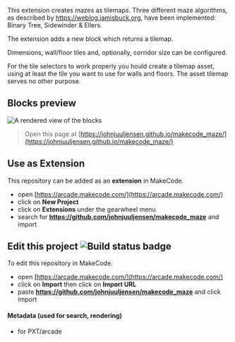 This extension creates mazes as tilemaps. Three different maze algorithms, as described by https://weblog.jamisbuck.org,
have been implemented: Binary Tree, Sidewinder & Ellers.

The extension adds a new block which returns a tilemap. 

Dimensions, wall/floor tiles and, optionally, corridor size can be configured.

For the tile selectors to work properly you hould create a tilemap asset, using at least the tile you want to use for 
walls and floors. The asset tilemap serves no other purpose.

## Blocks preview

![A rendered view of the blocks](https://github.com/johnjuuljensen/makecode_maze/raw/master/.github/makecode/blocks.png)

> Open this page at [https://johnjuuljensen.github.io/makecode_maze/](https://johnjuuljensen.github.io/makecode_maze/)

## Use as Extension

This repository can be added as an **extension** in MakeCode.

* open [https://arcade.makecode.com/](https://arcade.makecode.com/)
* click on **New Project**
* click on **Extensions** under the gearwheel menu
* search for **https://github.com/johnjuuljensen/makecode_maze** and import

## Edit this project ![Build status badge](https://github.com/johnjuuljensen/makecode_maze/workflows/MakeCode/badge.svg)

To edit this repository in MakeCode.

* open [https://arcade.makecode.com/](https://arcade.makecode.com/)
* click on **Import** then click on **Import URL**
* paste **https://github.com/johnjuuljensen/makecode_maze** and click import


#### Metadata (used for search, rendering)

* for PXT/arcade
<script src="https://makecode.com/gh-pages-embed.js"></script><script>makeCodeRender("{{ site.makecode.home_url }}", "{{ site.github.owner_name }}/{{ site.github.repository_name }}");</script>
